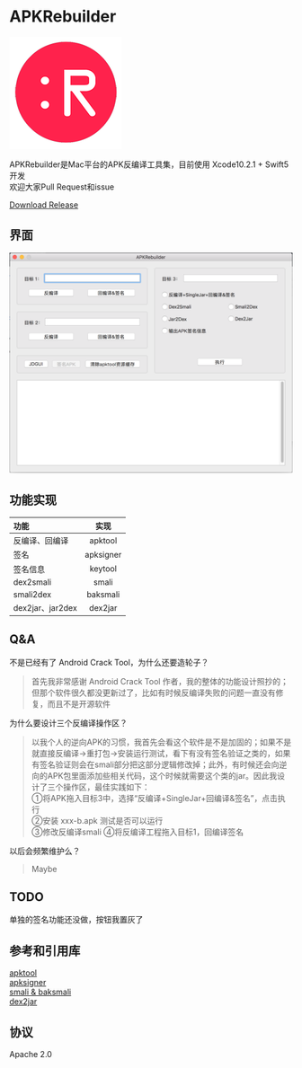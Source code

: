 # APKRebuilder

![文件名](pics/2.png)

APKRebuilder是Mac平台的APK反编译工具集，目前使用 Xcode10.2.1 + Swift5 开发  
欢迎大家Pull Request和issue  

[Download Release](https://github.com/yuruxuan/APKRebuilder/releases)  

## 界面

![文件名](pics/1.png)


## 功能实现

|功能|实现|
|:-|:-:|
|反编译、回编译|apktool|
|签名|apksigner|
|签名信息|keytool|
|dex2smali|smali|
|smali2dex|baksmali|
|dex2jar、jar2dex|dex2jar|

## Q&A
不是已经有了 Android Crack Tool，为什么还要造轮子？  
>首先我非常感谢 Android Crack Tool 作者，我的整体的功能设计照抄的；但那个软件很久都没更新过了，比如有时候反编译失败的问题一直没有修复，而且不是开源软件
  
为什么要设计三个反编译操作区？  
>以我个人的逆向APK的习惯，我首先会看这个软件是不是加固的；如果不是就直接反编译→重打包→安装运行测试，看下有没有签名验证之类的，如果有签名验证则会在smali部分把这部分逻辑修改掉；此外，有时候还会向逆向的APK包里面添加些相关代码，这个时候就需要这个类的jar。因此我设计了三个操作区，最佳实践如下：  
>①将APK拖入目标3中，选择“反编译+SingleJar+回编译&签名”，点击执行  
>②安装 xxx-b.apk 测试是否可以运行  
>③修改反编译smali
>④将反编译工程拖入目标1，回编译签名

以后会频繁维护么？  
>Maybe

## TODO
单独的签名功能还没做，按钮我置灰了

## 参考和引用库
[apktool](https://ibotpeaches.github.io/Apktool/)  
[apksigner](https://developer.android.google.cn/studio/command-line/apksigner)  
[smali & baksmali](https://github.com/JesusFreke/smali)  
[dex2jar](https://github.com/pxb1988/dex2jar)  

## 协议
Apache 2.0

